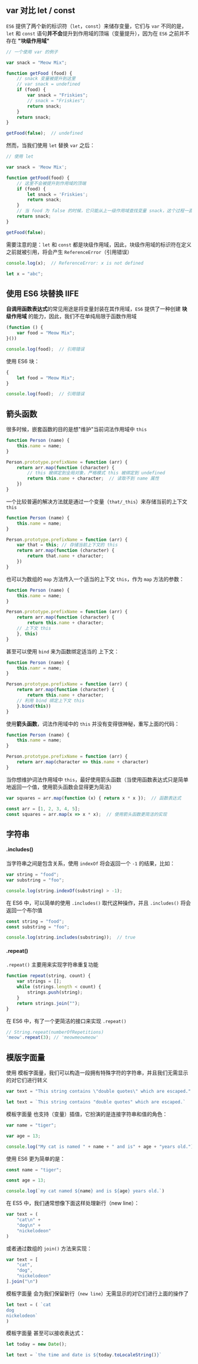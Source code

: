 ## var 对比 let / const

`ES6` 提供了两个新的标识符（`let`，`const`）来储存变量，它们与 ```var``` 不同的是，```let``` 和 ```const``` 语句**并不会**提升到作用域的顶端（变量提升），因为在 `ES6` 之前并不存在 **"块级作用域"**

```js
// 一个使用 var 的例子

var snack = "Meow Mix";

function getFood (food) {
    // snack 变量被提升到这里
    // var snack = undefined
    if (food) {
        var snack = "Friskies";
        // snack = "Friskies";
        return snack;
    }
    return snack;
}

getFood(false);  // undefined
```

然而，当我们使用 ```let``` 替换 ```var``` 之后：

```js
// 使用 let

var snack = 'Meow Mix';

function getFood(food) {
    // 这里不会被提升到作用域的顶端
    if (food) {
        let snack = 'Friskies';
        return snack;
    }
    // 当 food 为 false 的时候，它只能从上一级作用域查找变量 snack，这个过程一直延伸到"全局作用域"
    return snack;
}

getFood(false);
```

需要注意的是：```let``` 和 ```const``` 都是块级作用域，因此，块级作用域的标识符在定义之前就被引用，将会产生 `ReferenceError`（引用错误）

```js
console.log(x);  // ReferenceError: x is not defined

let x = "abc"; 
```




## 使用 ES6 块替换 IIFE

**自调用函数表达式**的常见用途是将变量封装在其作用域，`ES6` 提供了一种创建 **块级作用域** 的能力，因此，我们不在单纯局限于函数作用域

```js
(function () {
    var food = "Meow Mix";
}())

console.log(food);  // 引用错误
```

使用 ES6 块：

```js
{
    let food = "Meow Mix";
}

console.log(food);  // 引用错误
```





## 箭头函数

很多时候，嵌套函数的目的是想"维护"当前词法作用域中 ```this```

```js
function Person (name) {
    this.name = name;
}

Person.prototype.prefixName = function (arr) {
    return arr.map(function (character) {
        // this 被绑定到全局对象，严格模式 this 被绑定到 undefined
        return this.name + character;  // 读取不到 name 属性
    })
}
```

一个比较普遍的解决方法就是通过一个变量（`that/_this`）来存储当前的上下文 ```this```

```js
function Person (name) {
    this.name = name;
}

Person.prototype.prefixName = function (arr) {
    var that = this; // 存储当前上下文的 this
    return arr.map(function (character) {
        return that.name + character;
    })
}
```

也可以为数组的 ```map``` 方法传入一个适当的上下文 ```this```，作为 ```map``` 方法的参数：

```js
function Person (name) {
    this.name = name;
}

Person.prototype.prefixName = function (arr) {
    return arr.map(function (character) {
        return this.name + character;
    // 上下文 this
    }, this)
}
```

甚至可以使用 ```bind``` 来为函数绑定适当的 上下文：

```js
function Person (name) {
    this.namr = name;
}

Person.prototype.prefixName = function (arr) {
    return arr.map(function (character) {
        return this.name + character;
    // 利用 bind 绑定上下文 this
    }.bind(this))
}
```

使用**箭头函数**，词法作用域中的 ```this``` 并没有变得很神秘，重写上面的代码：

```js
function Person (name) {
    this.name = name;
}

Person.prototype.prefixName = function (arr) {
    return arr.map(character => this.name + character)
}
```

当你想维护词法作用域中 ```this```，最好使用箭头函数（当使用函数表达式只是简单地返回一个值，使用箭头函数会显得更为简洁）

```js
var squares = arr.map(function (x) { return x * x });  // 函数表达式
```

```js
const arr = [1, 2, 3, 4, 5];
const squares = arr.map(x => x * x);  // 使用箭头函数更简洁的实现
```





## 字符串

#### .includes()

当字符串之间是包含关系，使用 ```indexOf``` 将会返回一个 ```-1``` 的结果，比如：

```js
var string = "food";
var substring = "foo";

console.log(string.indexOf(substring) > -1);
```

在 ES6 中，可以简单的使用 ```.includes()``` 取代这种操作，并且 ```.includes()``` 将会返回一个布尔值

```js
const string = "food";
const substring = "foo";

console.log(string.includes(substring));  // true
```

#### .repeat()

```.repeat()``` 主要用来实现字符串重复功能

```js
function repeat(string, count) {
    var strings = [];
    while (strings.length < count) {
        strings.push(string);
    }
    return strings.join("");
}
```

在 ES6 中，有了一个更简洁的接口来实现 ```.repeat()```

```js
// String.repeat(numberOfRepetitions)
'meow'.repeat(3); // 'meowmeowmeow'
```





## 模版字面量

使用 模板字面量，我们可以构造一段拥有特殊字符的字符串，并且我们无需显示的对它们进行转义

```js
var text = "This string contains \"double quotes\" which are escaped."
```

```js
let text = `This string contains "double quotes" which are escaped.`
```

模板字面量 也支持（变量）插值，它扮演的是连接字符串和值的角色：

```js
var name = "tiger";

var age = 13;

console.log("My cat is named " + name + " and is" + age + "years old.")
```

使用 ES6 更为简单的是：

```js
const name = "tiger";

const age = 13;

console.log(`my cat named ${name} and is ${age} years old.`)
```

在 ES5 中，我们通常想像下面这样处理新行（new line）：

```js
var text = (
    "cat\n" +
    "dog\n" +
    "nickelodeon"
)
```

或者通过数组的 ```join()``` 方法来实现：

```js
var text = [
    "cat",
    "dog",
    "nickelodeon"
].join("\n")
```

模板字面量 会为我们保留新行（`new line`）无需显示的对它们进行上面的操作了

```js
let text = ( `cat
dog
nickelodeon`
)
```

模板字面量 甚至可以接收表达式：

```js
let today = new Date();

let text = `the time and date is ${today.toLocaleString()}`
```
